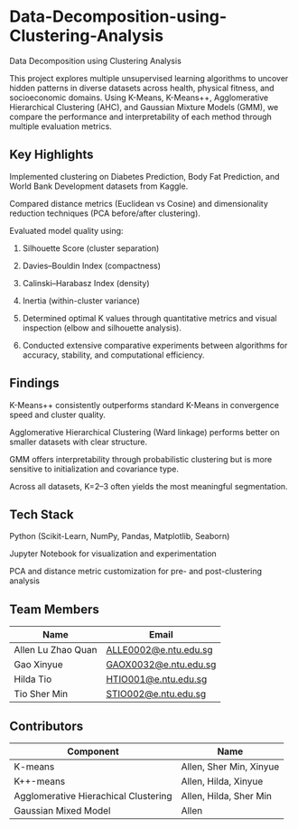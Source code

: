 # Data-Decomposition-using-Clustering-Analysis
Data Decomposition using Clustering Analysis

This project explores multiple unsupervised learning algorithms to uncover hidden patterns in diverse datasets across health, physical fitness, and socioeconomic domains. Using K-Means, K-Means++, Agglomerative Hierarchical Clustering (AHC), and Gaussian Mixture Models (GMM), we compare the performance and interpretability of each method through multiple evaluation metrics.

## Key Highlights

Implemented clustering on Diabetes Prediction, Body Fat Prediction, and World Bank Development datasets from Kaggle.

Compared distance metrics (Euclidean vs Cosine) and dimensionality reduction techniques (PCA before/after clustering).

Evaluated model quality using:

1) Silhouette Score (cluster separation)

2) Davies–Bouldin Index (compactness)

3) Calinski–Harabasz Index (density)

4) Inertia (within-cluster variance)

5) Determined optimal K values through quantitative metrics and visual inspection (elbow and silhouette analysis).

6) Conducted extensive comparative experiments between algorithms for accuracy, stability, and computational efficiency.

## Findings

K-Means++ consistently outperforms standard K-Means in convergence speed and cluster quality.

Agglomerative Hierarchical Clustering (Ward linkage) performs better on smaller datasets with clear structure.

GMM offers interpretability through probabilistic clustering but is more sensitive to initialization and covariance type.

Across all datasets, K=2–3 often yields the most meaningful segmentation.

## Tech Stack

Python (Scikit-Learn, NumPy, Pandas, Matplotlib, Seaborn)

Jupyter Notebook for visualization and experimentation

PCA and distance metric customization for pre- and post-clustering analysis

## Team Members
| Name | Email |
| ------------- | ------------- |
|Allen Lu Zhao Quan|ALLE0002@e.ntu.edu.sg|
|Gao Xinyue|GAOX0032@e.ntu.edu.sg|
|Hilda Tio|HTIO001@e.ntu.edu.sg|
|Tio Sher Min|STIO002@e.ntu.edu.sg|

## Contributors
| Component | Name |
| ------------- | ------------- |
|K-means|Allen, Sher Min, Xinyue|
|K++-means|Allen, Hilda, Xinyue|
|Agglomerative Hierachical Clustering|Allen, Hilda, Sher Min|
|Gaussian Mixed Model|Allen|
